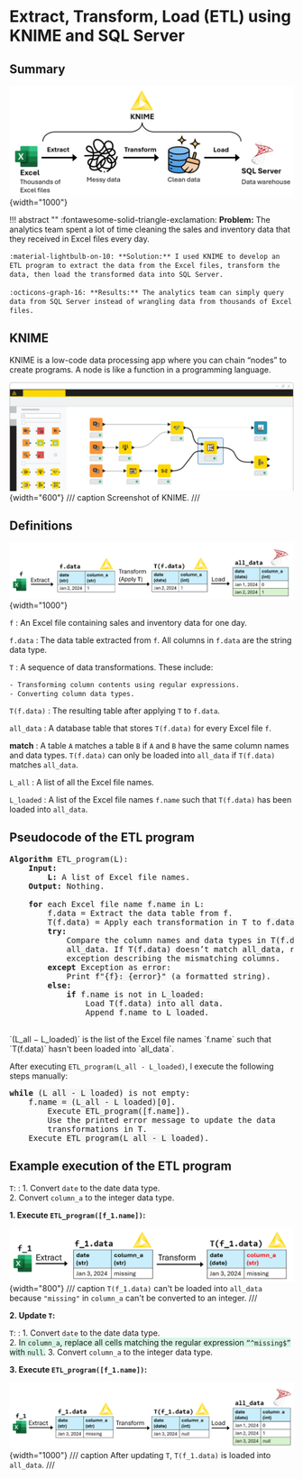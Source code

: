 # Extract, Transform, Load (ETL) using KNIME and SQL Server

## Summary

![](images/project_1_diagram.png){width="1000"}

!!! abstract ""
    :fontawesome-solid-triangle-exclamation: **Problem:** The analytics team spent a lot of time cleaning the sales and inventory data that they received in Excel files every day. 

    :material-lightbulb-on-10: **Solution:** I used KNIME to develop an ETL program to extract the data from the Excel files, transform the data, then load the transformed data into SQL Server.

    :octicons-graph-16: **Results:** The analytics team can simply query data from SQL Server instead of wrangling data from thousands of Excel files. 
    

## KNIME
KNIME is a low-code data processing app where you can chain “nodes” to create programs. A node is like a function in a programming language. 

![](images/knime_screenshot.png){width="600"}
/// caption
Screenshot of KNIME.
///

## Definitions
![](images/definitions.png){width="1000"}

`f`
:   An Excel file containing sales and inventory data for one day. 

`f.data`
:   The data table extracted from `f`. All columns in `f.data` are the string data type. 

`T`
:   A sequence of data transformations. These include:  

    - Transforming column contents using regular expressions.  
    - Converting column data types.  

`T(f.data)`
:   The resulting table after applying `T` to `f.data`. 

`all_data`
:   A database table that stores `T(f.data)` for every Excel file `f`.

**match**
:   A table `A` matches a table `B` if `A` and `B` have the same column names and data types.
    `T(f.data)` can only be loaded into `all_data` if `T(f.data)` matches `all_data`.

`L_all`
:   A list of all the Excel file names.

`L_loaded`
:   A list of the Excel file names `f.name` such that `T(f.data)` has been loaded into `all_data`. 

## Pseudocode of the ETL program
<style>
.code {
    background-color: #f5f5f5; 
}
</style>

<pre>
<b>Algorithm</b> ETL_program(<span class="code">L</span>):  
    <b>Input:</b>   
        <b><span class="code">L</span>:</b> A list of Excel file names.
    <b>Output:</b> Nothing. 

	<b>for</b> each Excel file name <span class="code">f.name</span> in <span class="code">L</span>:
	    <span class="code">f.data</span> = Extract the data table from <span class="code">f</span>.  
	    <span class="code">T(f.data)</span> = Apply each transformation in <span class="code">T</span> to <span class="code">f.data</span>. 
        <b>try:</b>
	        Compare the column names and data types in <span class="code">T(f.data)</span> and 
            <span class="code">all_data</span>. If <span class="code">T(f.data)</span> doesn’t match <span class="code">all_data</span>, raise an 
            exception describing the mismatching columns.
	    <b>except</b> Exception as <span class="code">error</span>:
	        Print <span class="code">f"{f}: {error}"</span> (a formatted string).   
	    <b>else:</b>
            <b>if</b> <span class="code">f.name</span> is not in <span class="code">L_loaded</span>: 
	            Load <span class="code">T(f.data)</span> into <span class="code">all_data</span>.
	            Append <span class="code">f.name</span> to <span class="code">L_loaded</span>.   
</pre>
<br>
`(L_all − L_loaded)` is the list of the Excel file names `f.name` such that `T(f.data)` hasn't been 
loaded into `all_data`. 

After executing `ETL_program(L_all - L_loaded)`, I execute the following steps manually:
<pre>
<b>while</b> <span class="code">(L_all - L_loaded)</span> is not empty:
    <span class="code">f.name = (L_all - L_loaded)[0]</span>.
        Execute <span class="code">ETL_program([f.name])</span>. 
        Use the printed error message to update the data 
        transformations in <span class="code">T</span>.
    Execute <span class="code">ETL_program(L_all - L_loaded)</span>. 
</pre>


## Example execution of the ETL program

`T`:
:   1. Convert `date` to the date data type.    
    2. Convert `column_a` to the integer data type.   

**1. Execute `ETL_program([f_1.name])`:**  

![](images/etl_program_1.png){width="800"}
/// caption
`T(f_1.data)` can't be loaded into `all_data` because `"missing"` in `column_a` can't be converted to an integer. 
///

**2. Update `T`:**  

`T`: 
:   1. Convert `date` to the date data type.    
    2. <span style="background-color:#d8f5e6">In `column_a`, replace all cells matching the regular expression `“^missing$”` with `null`.</span>
    3. Convert `column_a` to the integer data type.

**3. Execute `ETL_program([f_1.name])`:**    

![](images/etl_program_2.png){width="1000"}
/// caption
After updating `T`, `T(f_1.data)` is loaded into `all_data`.
///
